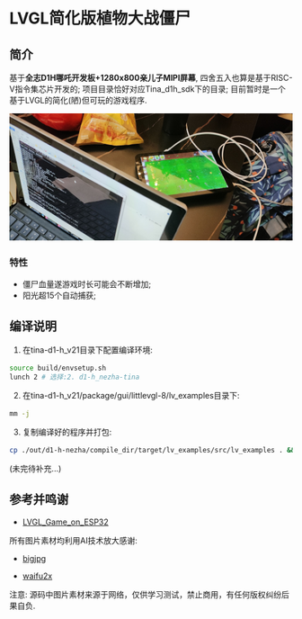 # LVGL简化版植物大战僵尸

## 简介
基于**全志D1H哪吒开发板+1280x800亲儿子MIPI屏幕**, 四舍五入也算是基于RISC-V指令集芯片开发的;
项目目录恰好对应Tina_d1h_sdk下的目录; 目前暂时是一个基于LVGL的简化(陋)但可玩的游戏程序.

![游学时优化](doc/images/wx_20240310223357_guetzli.jpg)

### 特性
- 僵尸血量遂游戏时长可能会不断增加;
- 阳光超15个自动捕获;

## 编译说明
1. 在tina-d1-h_v21目录下配置编译环境:
```bash
source build/envsetup.sh 
lunch 2 # 选择:2. d1-h_nezha-tina
```
2. 在tina-d1-h_v21/package/gui/littlevgl-8/lv_examples目录下:
```bash
mm -j
```
3. 复制编译好的程序并打包:
```bash
cp ./out/d1-h-nezha/compile_dir/target/lv_examples/src/lv_examples . && tar zcf lv_examples.tar.gz lv_examples
```

(未完待补充...)

## 参考并鸣谢
- [LVGL_Game_on_ESP32](https://github.com/LHYhorion/LVGL_Game_on_ESP32)

所有图片素材均利用AI技术放大感谢:
- [bigjpg](https://bigjpg.com/)

- [waifu2x](https://www.waifu2x.net/)

注意: 源码中图片素材来源于网络，仅供学习测试，禁止商用，有任何版权纠纷后果自负.